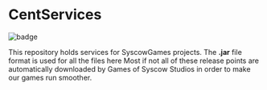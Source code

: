 # CentServices
![badge](https://img.shields.io/badge/release-ALPHA_0-red)

This repository holds services for SyscowGames projects.
The **.jar** file format is used for all the files here
Most if not all of these release points are automatically downloaded by
Games of Syscow Studios in order to make our games run smoother.
